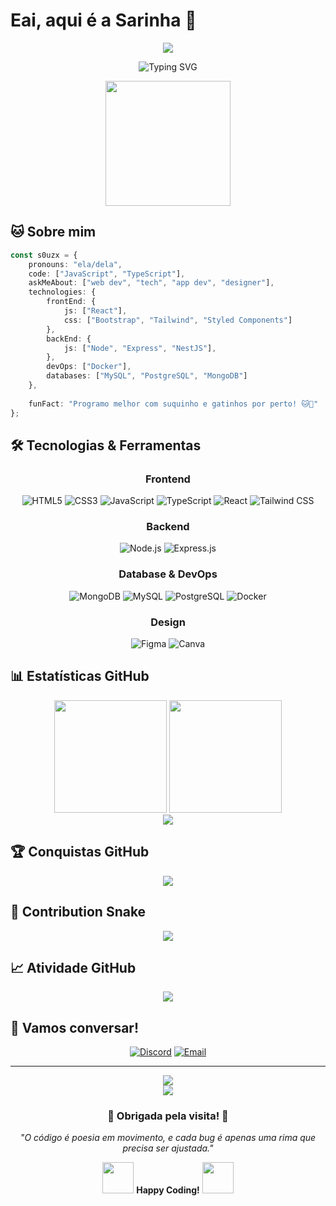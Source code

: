 
# Eai, aqui é a **Sarinha** 🧃

<div align="center">
  <img src="https://capsule-render.vercel.app/api?type=waving&color=gradient&customColorList=0,2,2,5,30&height=200&section=header&text=s0uzx&fontSize=80&fontAlignY=35&animation=twinkling&fontColor=ffffff" />
</div>

<p align="center">
  <img src="https://readme-typing-svg.herokuapp.com?font=JetBrains+Mono&weight=600&size=28&duration=3000&pause=1000&color=3B82F6&center=true&vCenter=true&multiline=true&repeat=false&width=600&height=90&lines=Coding+dreams+into+reality+%E2%9C%A8;Full+Stack+Developer+%F0%9F%9A%80" alt="Typing SVG" />
</p>

<div align="center">
  <img src="https://media.giphy.com/media/LmNwrBhejkK9EFP504/giphy.gif" width="200" height="200" />
</div>

## 🐱 Sobre mim

```typescript
const s0uzx = {
    pronouns: "ela/dela",
    code: ["JavaScript", "TypeScript"],
    askMeAbout: ["web dev", "tech", "app dev", "designer"],
    technologies: {
        frontEnd: {
            js: ["React"],
            css: ["Bootstrap", "Tailwind", "Styled Components"]
        },
        backEnd: {
            js: ["Node", "Express", "NestJS"],
        },
        devOps: ["Docker"],
        databases: ["MySQL", "PostgreSQL", "MongoDB"]
    },
    
    funFact: "Programo melhor com suquinho e gatinhos por perto! 🐱🧃"
};
```

## 🛠️ Tecnologias & Ferramentas

<div align="center">

### Frontend
![HTML5](https://img.shields.io/badge/HTML5-E34F26?style=for-the-badge&logo=html5&logoColor=white)
![CSS3](https://img.shields.io/badge/CSS3-1572B6?style=for-the-badge&logo=css3&logoColor=white)
![JavaScript](https://img.shields.io/badge/JavaScript-F7DF1E?style=for-the-badge&logo=javascript&logoColor=black)
![TypeScript](https://img.shields.io/badge/TypeScript-007ACC?style=for-the-badge&logo=typescript&logoColor=white)
![React](https://img.shields.io/badge/React-20232A?style=for-the-badge&logo=react&logoColor=61DAFB)
![Tailwind CSS](https://img.shields.io/badge/Tailwind_CSS-38B2AC?style=for-the-badge&logo=tailwind-css&logoColor=white)

### Backend
![Node.js](https://img.shields.io/badge/Node.js-43853D?style=for-the-badge&logo=node.js&logoColor=white)
![Express.js](https://img.shields.io/badge/Express.js-404D59?style=for-the-badge)

### Database & DevOps
![MongoDB](https://img.shields.io/badge/MongoDB-4EA94B?style=for-the-badge&logo=mongodb&logoColor=white)
![MySQL](https://img.shields.io/badge/MySQL-00000F?style=for-the-badge&logo=mysql&logoColor=white)
![PostgreSQL](https://img.shields.io/badge/PostgreSQL-316192?style=for-the-badge&logo=postgresql&logoColor=white)
![Docker](https://img.shields.io/badge/Docker-2496ED?style=for-the-badge&logo=docker&logoColor=white)


### Design
![Figma](https://img.shields.io/badge/Figma-F24E1E?style=for-the-badge&logo=figma&logoColor=white)
![Canva](https://img.shields.io/badge/Canva-%2300C4CC.svg?style=for-the-badge&logo=Canva&logoColor=white)

</div>

## 📊 Estatísticas GitHub

<div align="center">
  <img height="180em" src="https://github-readme-stats.vercel.app/api?username=s0uzx&show_icons=true&theme=tokyonight&include_all_commits=true&count_private=true&hide_border=true&bg_color=0D1117&title_color=3B82F6&icon_color=3B82F6&text_color=FFFFFF"/>
  <img height="180em" src="https://github-readme-stats.vercel.app/api/top-langs/?username=s0uzx&layout=compact&langs_count=8&theme=tokyonight&hide_border=true&bg_color=0D1117&title_color=3B82F6&text_color=FFFFFF"/>
</div>

<div align="center">
  <img src="https://github-readme-streak-stats.herokuapp.com/?user=s0uzx&theme=tokyonight&hide_border=true&background=0D1117&stroke=3B82F6&ring=3B82F6&fire=3B82F6&currStreakLabel=FFFFFF"/>
</div>

## 🏆 Conquistas GitHub

<div align="center">
  <img src="https://github-profile-trophy.vercel.app/?username=s0uzx&theme=tokyonight&no-frame=true&no-bg=true&margin-w=4&row=2&column=4" />
</div>

## 🐍 Contribution Snake

<div align="center">
  <img src="https://github.com/s0uzx/workflows/blob/output/github-contribution-grid-snake-dark.svg" />
</div>

## 📈 Atividade GitHub

<div align="center">
  <img src="https://github-readme-activity-graph.vercel.app/graph?username=s0uzx&bg_color=0D1117&color=3B82F6&line=3B82F6&point=FFFFFF&area=true&hide_border=true" />
</div>


## 💬 Vamos conversar!

<div align="center">


[![Discord](https://img.shields.io/badge/Discord-7289DA?style=for-the-badge&logo=discord&logoColor=white)](https://discord.gg/soouzx)
[![Email](https://img.shields.io/badge/Gmail-D14836?style=for-the-badge&logo=gmail&logoColor=white)](mailto:saraedsouza@gmail.com)

</div>

---

<div align="center">
  <img src="https://komarev.com/ghpvc/?username=s0uzx&color=3B82F6&style=for-the-badge&label=PROFILE+VIEWS" />
</div>

<div align="center">
   <img src="https://capsule-render.vercel.app/api?type=waving&color=gradient&customColorList=0,2,2,5,30&height=200&section=header&animation=twinkling&fontColor=ffffff" />

</div>

<div align="center">
  <h3>💙 Obrigada pela visita! 💙</h3>
  <p><em>"O código é poesia em movimento, e cada bug é apenas uma rima que precisa ser ajustada."</em></p>
  
  <p>
    <img src="https://media.giphy.com/media/WUlplcMpOCEmTGBtBW/giphy.gif" width="50">
    <strong>Happy Coding!</strong>
    <img src="https://media.giphy.com/media/WUlplcMpOCEmTGBtBW/giphy.gif" width="50">
  </p>
</div>
